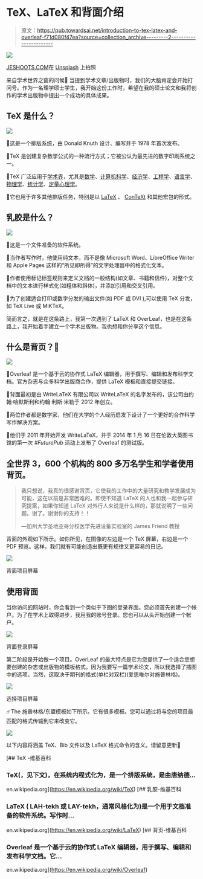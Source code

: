 # TeX、LaTeX 和背面介绍

> 原文：<https://pub.towardsai.net/introduction-to-tex-latex-and-overleaf-f71d080f47ea?source=collection_archive---------2----------------------->

![](img/bb513ab3e64ceddc324a5e90edfaa4cc.png)

[JESHOOTS.COM](https://unsplash.com/@jeshoots?utm_source=medium&utm_medium=referral)在 [Unsplash](https://unsplash.com?utm_source=medium&utm_medium=referral) 上拍照

来自学术世界之窗的问候🍂
当提到学术文章/出版物时，我们的大脑肯定会开始打问号。作为一名理学硕士学生，我开始这份工作时，希望在我的硕士论文和我将创作的学术出版物中提出一个成功的具体成果。

## TeX 是什么？

![](img/2bf15226ac21dfbb41f584ad783f262c.png)

📓这是一个排版系统，由 Donald Knuth 设计、编写并于 1978 年首次发布。

📓TeX 是创建复杂数学公式的一种流行方式；它被公认为最先进的数字印刷系统之一。

📓TeX 广泛应用于[学术界](https://en.wikipedia.org/wiki/Academy)，尤其是[数学](https://en.wikipedia.org/wiki/Mathematics)、[计算机科学](https://en.wikipedia.org/wiki/Computer_science)、[经济学](https://en.wikipedia.org/wiki/Economics)、[工程学](https://en.wikipedia.org/wiki/Engineering)、[语言学](https://en.wikipedia.org/wiki/Linguistics)、[物理学](https://en.wikipedia.org/wiki/Physics)、[统计学](https://en.wikipedia.org/wiki/Statistics)、[定量心理学](https://en.wikipedia.org/wiki/Quantitative_psychology)。

📑它也用于许多其他排版任务，特别是以 [LaTeX](https://en.wikipedia.org/wiki/LaTeX) 、 [ConTeXt](https://en.wikipedia.org/wiki/ConTeXt) 和其他宏包的形式。

## 乳胶是什么？

![](img/c7c74c7a1e33c796b1280a1237fac71d.png)

📘这是一个文件准备的软件系统。

📘当作者写作时，他使用纯文本，而不是像 Microsoft Word、LibreOffice Writer 和 Apple Pages 这样的“所见即所得”的文字处理器中的格式化文本。

📘作者使用标记标签规则来定义文档的一般结构(如文章、书籍和信件)，对整个文档中的文本进行样式化(如粗体和斜体)，并添加引用和交叉引用。

📘为了创建适合打印或数字分发的输出文件(如 PDF 或 DVI ),可以使用 TeX 分发，如 TeX Live 或 MiKTeX。

简而言之，就是在这条路上，我第一次遇到了 LaTeX 和 OverLeaf，也是在这条路上，我开始着手建立一个学术出版物。我也想和你分享这个信息。

## 什么是背页？🍃

![](img/f43b98ad1e90478af22376902758addb.png)

📕Overleaf 是一个基于云的协作式 LaTeX 编辑器，用于撰写、编辑和发布科学文档。官方杂志与众多科学出版商合作，提供 LaTeX 模板和直接提交链接。

📕背面最初是由 WriteLaTeX 有限公司以 WriteLaTeX 的名字发布的，该公司由约翰·哈默斯利和约翰·利斯·米勒于 2012 年创立。

📕两位作者都是数学家，他们在大学的个人经历启发下设计了一个更好的合作科学写作解决方案。

📕他们于 2011 年开始开发 WriteLaTeX，并于 2014 年 1 月 16 日在伦敦大英图书馆的第一次 *#FuturePub* 活动上发布了 Overleaf 的测试版。

## 全世界 3，600 个机构的 800 多万名学生和学者使用背页。

> 我只想说，我真的很感谢背页，它使我的工作中的大量研究和教学发展成为可能，这在以前是非常困难的。即使不知道 LaTeX 的人也和我一起参与研究提案，如果你知道 LaTeX 对外行人来说是什么样的，那就说明了一些问题。谢了。谢谢你的支持！！
> 
> —加州大学圣地亚哥分校医学先进设备实验室的 James Friend 教授

背面的外观如下所示。如你所见，在图像的左边是一个 TeX 屏幕，右边是一个 PDF 预览。这样，我们就有可能创造出既更有规律又更容易的日记。

![](img/57a599780d8e8b5aa6bf5dddad556719.png)

背面项目屏幕

## 使用背面

当你访问[的](http://overleaf.com)网站时，你会看到一个类似于下图的登录界面。您必须首先创建一个帐户。为了在学术上取得进步，我用我的账号登录。您也可以从头开始创建一个帐户。

![](img/f095a7b132e51042e0e555703068f95c.png)

背面登录屏幕

第二阶段是开始做一个项目。OverLeaf 的最大特点是它为您提供了一个适合您想要创建的杂志或出版物的模板格式。因为我要写一篇学术论文，所以我选择了插图中的选项。当然，这取决于期刊的格式(单栏对双栏)(爱思唯尔对施普林格)。

![](img/8360bb3f2c1c821934df94ffbf2072e6.png)

选择项目屏幕

☄️The 施普林格/东盟模板如下所示。它有很多模板。您可以通过将与您的项目最匹配的格式传输到它来改变它。

![](img/80762efabc66d42460e9526ab6512ff8.png)

以下内容将涵盖 TeX、Bib 文件以及 LaTeX 格式命令的含义。请留意更新👀

[](https://en.wikipedia.org/wiki/TeX) [## TeX -维基百科

### TeX(，见下文)，在系统内程式化为，是一个排版系统，是由唐纳德…

en.wikipedia.org](https://en.wikipedia.org/wiki/TeX) [](https://en.wikipedia.org/wiki/LaTeX) [## 乳胶-维基百科

### LaTeX ( LAH-tekh 或 LAY-tekh，通常风格化为)是一个用于文档准备的软件系统。写作时…

en.wikipedia.org](https://en.wikipedia.org/wiki/LaTeX) [](https://en.wikipedia.org/wiki/Overleaf) [## 背页-维基百科

### Overleaf 是一个基于云的协作式 LaTeX 编辑器，用于撰写、编辑和发布科学文档。它…

en.wikipedia.org](https://en.wikipedia.org/wiki/Overleaf)